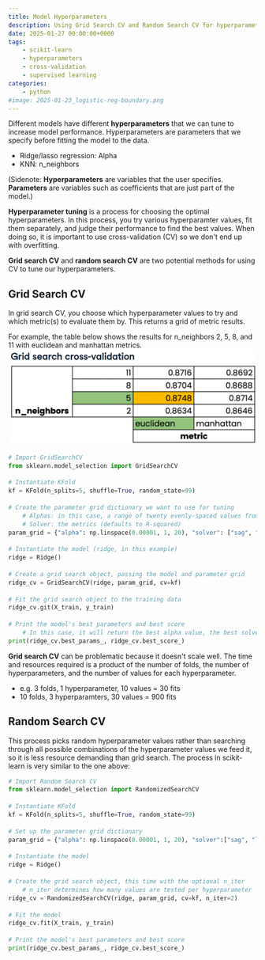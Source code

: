 ```yaml
---
title: Model Hyperparameters
description: Using Grid Search CV and Random Search CV for hyperparameter tuning
date: 2025-01-27 00:00:00+0000
tags: 
    - scikit-learn
    - hyperparameters
    - cross-validation
    - supervised learning
categories:
    - python
#image: 2025-01-23_logistic-reg-boundary.png
---
```


Different models have different **hyperparameters** that we can tune to increase model performance. Hyperparameters are parameters that we specify before fitting the model to the data. 
* Ridge/lasso regression: Alpha
* KNN: n_neighbors

(Sidenote: **Hyperparameters** are variables that the user specifies. **Parameters** are variables such as coefficients that are just part of the model.)

**Hyperparameter tuning** is a process for choosing the optimal hyperparameters. In this process, you try various hyperparamter values, fit them separately, and judge their performance to find the best values. When doing so, it is important to use cross-validation (CV) so we don't end up with overfitting. 

**Grid search CV** and **random search CV** are two potential methods for using CV to tune our hyperparameters. 

## Grid Search CV
In grid search CV, you choose which hyperparameter values to try and which metric(s) to evaluate them by. This returns a grid of metric results. 

For example, the table below shows the results for n_neighbors 2, 5, 8, and 11 with euclidean and manhattan metrics. 
![Grid Search CV Results](grid_search_CV.png)

```python
# Import GridSearchCV
from sklearn.model_selection import GridSearchCV

# Instantiate KFold
kf = KFold(n_splits=5, shuffle=True, random_state=99)

# Create the parameter grid dictionary we want to use for tuning
    # Alphas: in this case, a range of twenty evenly-spaced values from 0.00001 to 1
    # Solver: the metrics (defaults to R-squared)
param_grid = {"alpha": np.linspace(0.00001, 1, 20), "solver": ["sag", "lsqr"]}

# Instantiate the model (ridge, in this example)
ridge = Ridge()

# Create a grid search object, passing the model and parameter grid
ridge_cv = GridSearchCV(ridge, param_grid, cv=kf)

# Fit the grid search object to the training data
ridge_cv.git(X_train, y_train)

# Print the model's best parameters and best score
    # In this case, it will return the best alpha value, the best solver, and the mean CV score for that fold
print(ridge_cv.best_params_, ridge_cv.best_score_)
```

**Grid search CV** can be problematic because it doesn't scale well. The time and resources required is a product of the number of folds, the number of hyperparameters, and the number of values for each hyperparameter. 
* e.g. 3 folds, 1 hyperparameter, 10  values = 30 fits
* 10 folds, 3 hyperparamters, 30 values = 900 fits

## Random Search CV

This process picks random hyperparameter values rather than searching through all possible combinations of the hyperparameter values we feed it, so it is less resource demanding than grid search. The process in scikit-learn is very similar to the one above:

```python
# Import Random Search CV
from sklearn.model_selection import RandomizedSearchCV

# Instantiate KFold
kf = KFold(n_splits=5, shuffle=True, random_state=99)

# Set up the parameter grid dictionary
param_grid = {"alpha": np.linspace(0.00001, 1, 20), "solver":["sag", "lsqr"]}

# Instantiate the model
ridge = Ridge()

# Create the grid search object, this time with the optional n_iter
    # n_iter determines how many values are tested per hyperparameter
ridge_cv = RandomizedSearchCV(ridge, param_grid, cv=kf, n_iter=2)

# Fit the model
ridge_cv.fit(X_train, y_train)

# Print the model's best parameters and best score
print(ridge_cv.best_params_, ridge_cv.best_score_)
```


